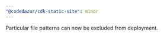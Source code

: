 ```yaml
---
"@codedazur/cdk-static-site": minor
---
```


Particular file patterns can now be excluded from deployment.
